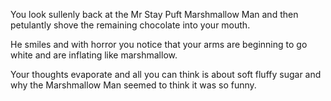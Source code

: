 You look sullenly back at the Mr Stay Puft Marshmallow Man and then
petulantly shove the remaining chocolate into your mouth.

He smiles and with horror you notice that your arms are beginning
to go white and are inflating like marshmallow.

Your thoughts evaporate and all you can think is about soft
fluffy sugar and why the Marshmallow Man seemed to think it was
so funny.